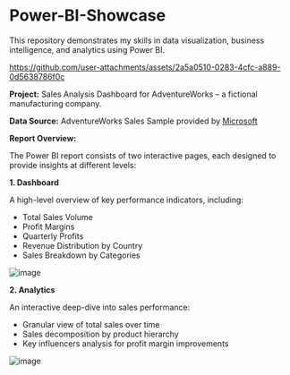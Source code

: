 # Power-BI-Showcase
This repository demonstrates my skills in data visualization, business intelligence, and analytics using Power BI.

https://github.com/user-attachments/assets/2a5a0510-0283-4cfc-a889-0d5638786f0c

**Project:** Sales Analysis Dashboard for AdventureWorks – a fictional manufacturing company.

**Data Source:** AdventureWorks Sales Sample provided by [Microsoft](https://github.com/microsoft/powerbi-desktop-samples/blob/main/AdventureWorks%20Sales%20Sample/AdventureWorks%20Sales.xlsx)

**Report Overview:**

The Power BI report consists of two interactive pages, each designed to provide insights at different levels:

**1. Dashboard**

A high-level overview of key performance indicators, including:
* Total Sales Volume
* Profit Margins
* Quarterly Profits
* Revenue Distribution by Country
* Sales Breakdown by Categories

![image](https://github.com/user-attachments/assets/a5487f4c-16ec-4614-a914-46f7c1c84b5e)

**2. Analytics**

An interactive deep-dive into sales performance:
* Granular view of total sales over time
* Sales decomposition by product hierarchy
* Key influencers analysis for profit margin improvements

![image](https://github.com/user-attachments/assets/32977c44-98f2-4194-bcb4-43484e5c9d7b)

  
